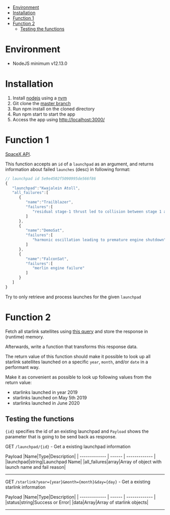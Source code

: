 - [Environment](#environment)
- [Installation](#installation)
- [Function 1](#function-1)
- [Function 2](#function-2)
  - [Testing the functions](#testing-the-functions)

# Environment 

- NodeJS minimum v12.13.0

# Installation

1. Install [nodejs](https://nodejs.org/en/) using a [nvm](https://github.com/nvm-sh/nvm)
2. Git clone the [master branch](https://github.com/Koodies/space-x-launchpad-starlink)
3. Run npm install on the cloned directory
4. Run npm start to start the app
5. Access the app using [http://localhost:3000/](http://localhost:3000/)

# Function 1

[SpaceX API](https://github.com/r-spacex/SpaceX-API/blob/master/docs/launchpads/v4/one.md).

This function accepts an `id` of a `launchpad` as an argument, and returns information about failed `launches` (desc) in following format:

```js
// launchpad id 5e9e4502f5090995de566f86
{
   "launchpad":"Kwajalein Atoll",
   "all_failures":[
      {
         "name":"Trailblazer",
         "failures":[
            "residual stage-1 thrust led to collision between stage 1 and stage 2"
         ]
      },
      {
         "name":"DemoSat",
         "failures":[
            "harmonic oscillation leading to premature engine shutdown"
         ]
      },
      {
         "name":"FalconSat",
         "failures":[
            "merlin engine failure"
         ]
      }
   ]
}
```
Try to only retrieve and process launches for the given `launchpad`


# Function 2

Fetch all starlink satellites using [this query](https://github.com/r-spacex/SpaceX-API/blob/master/docs/starlink/v4/all.md) and store the response in (runtime) memory.

Afterwards, write a function that transforms this response data.

The return value of this function should make it possible to look up all starlink satellites launched on a specific `year`, `month`, and/or `date` in a performant way.

Make it as convenient as possible to look up following values from the return value:

- starlinks launched in year 2019
- starlinks launched on May 5th 2019
- starlinks launched in June 2020

## Testing the functions

`{id}` specifies the id of an existing launchpad and `Payload` shows the parameter that is going to be send back as response.

GET `/launchpad/{id}` - Get a existing launchpad information

Payload
|Name|Type|Description|
| ------------- | ------ | ------------- |
|launchpad|string|Launchpad Name|
|all_failures|array|Array of object with launch name and fail reason|

---

GET `/starlink?year={year}&month={month}&day={day}` - Get a existing starlink information

Payload
|Name|Type|Description|
| ------------- | ------ | ------------- |
|status|string|Success or Error|
|data|Array|Array of starlink objects|

---
